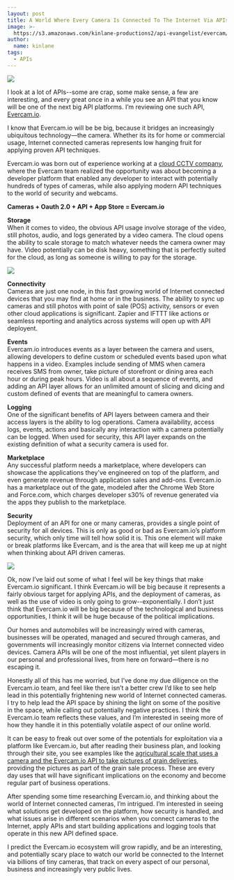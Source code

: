 ```yaml
---
layout: post
title: A World Where Every Camera Is Connected To The Internet Via APIs
image: >-
  https://s3.amazonaws.com/kinlane-productions2/api-evangelist/evercam/evercam-logo.png
author:
  name: kinlane
tags:
  - APIs
---
```

[![](https://s3.amazonaws.com/kinlane-productions2/api-evangelist/evercam/evercam-logo.png)](http://www.evercam.io/ "Evercam.io")

I look at a lot of APIs--some are crap, some make sense, a few are interesting, and every great once in a while you see an API that you know will be one of the next big API platforms. I’m reviewing one such API, [Evercam.io](http://www.evercam.io/ "Evercam.io").

I know that Evercam.io will be be big, because it bridges an increasingly ubiquitous technology—the camera. Whether its its for home or commercial usage, Internet connected cameras represents low hanging fruit for applying proven API techniques.

Evercam.io was born out of experience working at a [cloud CCTV company](https://cloud.camba.tv/), where the Evercam team realized the opportunity was about becoming a developer platform that enabled any developer to interact with potentially hundreds of types of cameras, while also applying modern API techniques to the world of security and webcams.

**Cameras + Oauth 2.0 + API + App Store = Evercam.io**

**Storage**  
When it comes to video, the obvious API usage involve storage of the video, still photos, audio, and logs generated by a video camera. The cloud opens the ability to scale storage to match whatever needs the camera owner may have. Video potentially can be disk heavy, something that is perfectly suited for the cloud, as long as someone is willing to pay for the storage.

![](https://s3.amazonaws.com/kinlane-productions2/bw-icons/bw-surveillance-camera.jpg)

**Connectivity**  
Cameras are just one node, in this fast growing world of Internet connected devices that you may find at home or in the business. The ability to sync up cameras and still photos with point of sale (POS) activity, sensors or even other cloud applications is significant. Zapier and IFTTT like actions or seamless reporting and analytics across systems will open up with API deployent.

**Events**  
Evercam.io introduces events as a layer between the camera and users, allowing developers to define custom or scheduled events based upon what happens in a video. Examples include sending of MMS when camera receives SMS from owner, take picture of storefront or dining area each hour or during peak hours. Video is all about a sequence of events, and adding an API layer allows for an unlimited amount of slicing and dicing and custom defined of events that are meaningful to camera owners.

**Logging**  
One of the significant benefits of API layers between camera and their access layers is the ability to log operations. Camera availability, access logs, events, actions and basically any interaction with a camera potentially can be logged. When used for security, this API layer expands on the existing definition of what a security camera is used for.

**Marketplace**  
Any successful platform needs a marketplace, where developers can showcase the applications they've engineered on top of the platform, and even generate revenue through application sales and add-ons. Evercam.io has a marketplace out of the gate, modeled after the Chrome Web Store and Force.com, which charges developer s30% of revenue generated via the apps they publish to the marketplace.

**Security**  
Deployment of an API for one or many cameras, provides a single point of security for all devices. This is only as good or bad as Evercam.io’s platform security, which only time will tell how solid it is. This one element will make or break platforms like Evercam, and is the area that will keep me up at night when thinking about API driven cameras.

[![](https://s3.amazonaws.com/kinlane-productions2/api-evangelist/evercam/evercam-weigh-docket-camba-integration.jpg)](http://blog.evercam.io/2014/01/weighbridge-integration-using-evercamio.html)

Ok, now I’ve laid out some of what I feel will be key things that make Evercam.io significant. I think Evercam.io will be big because it represents a fairly obvious target for applying APIs, and the deployment of cameras, as well as the use of video is only going to grow--exponentially. I don’t just think that Evercam.io will be big because of the technological and business opportunities, I think it will be huge because of the political implications.

Our homes and automobiles will be increasingly wired with cameras, businesses will be operated, managed and secured through cameras, and governments will increasingly monitor citizens via Internet connected video devices. Camera APIs will be one of the most influential, yet silent players in our personal and professional lives, from here on forward—there is no escaping it.

Honestly all of this has me worried, but I’ve done my due diligence on the Evercam.io team, and feel like there isn’t a better crew I’d like to see help lead in this potentially frightening new world of Internet connected cameras. I try to help lead the API space by shining the light on some of the positive in the space, while calling out potentially negative practices. I think the Evercam.io team reflects these values, and I’m interested in seeing more of how they handle it in this potentially volatile aspect of our online world.

It can be easy to freak out over some of the potentials for exploitation via a platform like Evercam.io, but after reading their business plan, and looking through their site, you see examples like the [agricultural scale that uses a camera and the Evercam.io API to take pictures of grain deliveries](http://blog.evercam.io/2014/01/weighbridge-integration-using-evercamio.html), providing the pictures as part of the grain sale process. These are every day uses that will have significant implications on the economy and become regular part of business operations.

After spending some time researching Evercam.io, and thinking about the world of Internet connected cameras, I’m intrigued. I’m interested in seeing what solutions get developed on the platform, how security is handled, and what issues arise in different scenarios when you connect cameras to the Internet, apply APIs and start building applications and logging tools that operate in this new API defined space.

I predict the Evercam.io ecosystem will grow rapidly, and be an interesting, and potentially scary place to watch our world be connected to the Internet via billions of tiny cameras, that track on every aspect of our personal, business and increasingly very public lives.